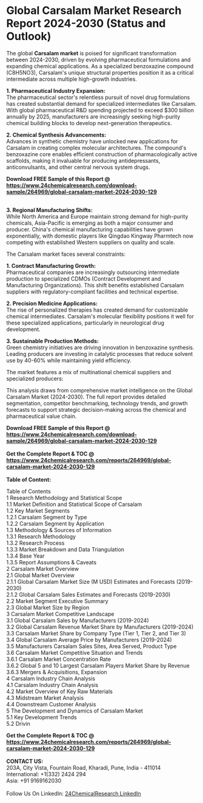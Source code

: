 <h1>Global Carsalam Market Research Report 2024-2030 (Status and Outlook)</h1><p>The global <strong>Carsalam market</strong> is poised for significant transformation between 2024-2030, driven by evolving pharmaceutical formulations and expanding chemical applications. As a specialized benzoxazine compound (C8H5NO3), Carsalam's unique structural properties position it as a critical intermediate across multiple high-growth industries.</p><p><strong>1. Pharmaceutical Industry Expansion:</strong><br>
The pharmaceutical sector's relentless pursuit of novel drug formulations has created substantial demand for specialized intermediates like Carsalam. With global pharmaceutical R&amp;D spending projected to exceed $300 billion annually by 2025, manufacturers are increasingly seeking high-purity chemical building blocks to develop next-generation therapeutics.</p><p><strong>2. Chemical Synthesis Advancements:</strong><br>
Advances in synthetic chemistry have unlocked new applications for Carsalam in creating complex molecular architectures. The compound's benzoxazine core enables efficient construction of pharmacologically active scaffolds, making it invaluable for producing antidepressants, anticonvulsants, and other central nervous system drugs.</p><div><b>Download FREE Sample of this Report @ 
            <a href="https://www.24chemicalresearch.com/download-sample/264969/global-carsalam-market-2024-2030-129">
            https://www.24chemicalresearch.com/download-sample/264969/global-carsalam-market-2024-2030-129</a></b></div><br><p><strong>3. Regional Manufacturing Shifts:</strong><br>
While North America and Europe maintain strong demand for high-purity chemicals, Asia-Pacific is emerging as both a major consumer and producer. China's chemical manufacturing capabilities have grown exponentially, with domestic players like Qingdao Kingway Pharmtech now competing with established Western suppliers on quality and scale.</p><p>The Carsalam market faces several constraints:</p><p><strong>1. Contract Manufacturing Growth:</strong><br>
Pharmaceutical companies are increasingly outsourcing intermediate production to specialized CDMOs (Contract Development and Manufacturing Organizations). This shift benefits established Carsalam suppliers with regulatory-compliant facilities and technical expertise.</p><p><strong>2. Precision Medicine Applications:</strong><br>
The rise of personalized therapies has created demand for customizable chemical intermediates. Carsalam's molecular flexibility positions it well for these specialized applications, particularly in neurological drug development.</p><p><strong>3. Sustainable Production Methods:</strong><br>
Green chemistry initiatives are driving innovation in benzoxazine synthesis. Leading producers are investing in catalytic processes that reduce solvent use by 40-60% while maintaining yield efficiency.</p><p>The market features a mix of multinational chemical suppliers and specialized producers:</p><p>This analysis draws from comprehensive market intelligence on the Global Carsalam Market (2024-2030). The full report provides detailed segmentation, competitor benchmarking, technology trends, and growth forecasts to support strategic decision-making across the chemical and pharmaceutical value chain.</p><div><b>Download FREE Sample of this Report @ 
            <a href="https://www.24chemicalresearch.com/download-sample/264969/global-carsalam-market-2024-2030-129">
            https://www.24chemicalresearch.com/download-sample/264969/global-carsalam-market-2024-2030-129</a></b></div><br><div><b>Get the Complete Report & TOC @ 
            <a href="https://www.24chemicalresearch.com/reports/264969/global-carsalam-market-2024-2030-129">
            https://www.24chemicalresearch.com/reports/264969/global-carsalam-market-2024-2030-129</a></b></div><br>
            <b>Table of Content:</b><p>Table of Contents<br />
1 Research Methodology and Statistical Scope<br />
1.1 Market Definition and Statistical Scope of Carsalam<br />
1.2 Key Market Segments<br />
1.2.1 Carsalam Segment by Type<br />
1.2.2 Carsalam Segment by Application<br />
1.3 Methodology & Sources of Information<br />
1.3.1 Research Methodology<br />
1.3.2 Research Process<br />
1.3.3 Market Breakdown and Data Triangulation<br />
1.3.4 Base Year<br />
1.3.5 Report Assumptions & Caveats<br />
2 Carsalam Market Overview<br />
2.1 Global Market Overview<br />
2.1.1 Global Carsalam Market Size (M USD) Estimates and Forecasts (2019-2030)<br />
2.1.2 Global Carsalam Sales Estimates and Forecasts (2019-2030)<br />
2.2 Market Segment Executive Summary<br />
2.3 Global Market Size by Region<br />
3 Carsalam Market Competitive Landscape<br />
3.1 Global Carsalam Sales by Manufacturers (2019-2024)<br />
3.2 Global Carsalam Revenue Market Share by Manufacturers (2019-2024)<br />
3.3 Carsalam Market Share by Company Type (Tier 1, Tier 2, and Tier 3)<br />
3.4 Global Carsalam Average Price by Manufacturers (2019-2024)<br />
3.5 Manufacturers Carsalam Sales Sites, Area Served, Product Type<br />
3.6 Carsalam Market Competitive Situation and Trends<br />
3.6.1 Carsalam Market Concentration Rate<br />
3.6.2 Global 5 and 10 Largest Carsalam Players Market Share by Revenue<br />
3.6.3 Mergers & Acquisitions, Expansion<br />
4 Carsalam Industry Chain Analysis<br />
4.1 Carsalam Industry Chain Analysis<br />
4.2 Market Overview of Key Raw Materials<br />
4.3 Midstream Market Analysis<br />
4.4 Downstream Customer Analysis<br />
5 The Development and Dynamics of Carsalam Market <br />
5.1 Key Development Trends<br />
5.2 Drivin</p><div><b>Get the Complete Report & TOC @ 
            <a href="https://www.24chemicalresearch.com/reports/264969/global-carsalam-market-2024-2030-129">
            https://www.24chemicalresearch.com/reports/264969/global-carsalam-market-2024-2030-129</a></b></div><br><b>CONTACT US:</b><br>
            203A, City Vista, Fountain Road, Kharadi, Pune, India - 411014<br>
            International: +1(332) 2424 294<br>
            Asia: +91 9169162030 <br><br>
            Follow Us On LinkedIn: <a href="https://www.linkedin.com/company/24chemicalresearch/">24ChemicalResearch LinkedIn</a>
